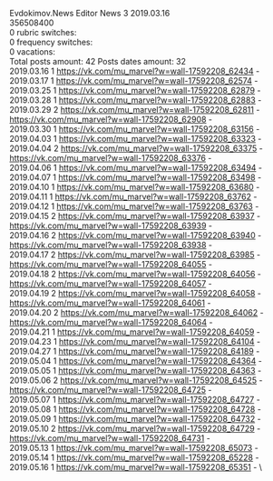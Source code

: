 Evdokimov.News	Editor News 3 2019.03.16\
356508400\
0 rubric switches:\
0 frequency switches:\
0 vacations:\
Total posts amount: 42	Posts dates amount: 32\
2019.03.16 1 https://vk.com/mu_marvel?w=wall-17592208_62434 - \
2019.03.17 1 https://vk.com/mu_marvel?w=wall-17592208_62574 - \
2019.03.25 1 https://vk.com/mu_marvel?w=wall-17592208_62879 - \
2019.03.28 1 https://vk.com/mu_marvel?w=wall-17592208_62883 - \
2019.03.29 2 https://vk.com/mu_marvel?w=wall-17592208_62811 - https://vk.com/mu_marvel?w=wall-17592208_62908 - \
2019.03.30 1 https://vk.com/mu_marvel?w=wall-17592208_63156 - \
2019.04.03 1 https://vk.com/mu_marvel?w=wall-17592208_63323 - \
2019.04.04 2 https://vk.com/mu_marvel?w=wall-17592208_63375 - https://vk.com/mu_marvel?w=wall-17592208_63376 - \
2019.04.06 1 https://vk.com/mu_marvel?w=wall-17592208_63494 - \
2019.04.07 1 https://vk.com/mu_marvel?w=wall-17592208_63498 - \
2019.04.10 1 https://vk.com/mu_marvel?w=wall-17592208_63680 - \
2019.04.11 1 https://vk.com/mu_marvel?w=wall-17592208_63762 - \
2019.04.12 1 https://vk.com/mu_marvel?w=wall-17592208_63763 - \
2019.04.15 2 https://vk.com/mu_marvel?w=wall-17592208_63937 - https://vk.com/mu_marvel?w=wall-17592208_63939 - \
2019.04.16 2 https://vk.com/mu_marvel?w=wall-17592208_63940 - https://vk.com/mu_marvel?w=wall-17592208_63938 - \
2019.04.17 2 https://vk.com/mu_marvel?w=wall-17592208_63985 - https://vk.com/mu_marvel?w=wall-17592208_64055 - \
2019.04.18 2 https://vk.com/mu_marvel?w=wall-17592208_64056 - https://vk.com/mu_marvel?w=wall-17592208_64057 - \
2019.04.19 2 https://vk.com/mu_marvel?w=wall-17592208_64058 - https://vk.com/mu_marvel?w=wall-17592208_64061 - \
2019.04.20 2 https://vk.com/mu_marvel?w=wall-17592208_64062 - https://vk.com/mu_marvel?w=wall-17592208_64064 - \
2019.04.21 1 https://vk.com/mu_marvel?w=wall-17592208_64059 - \
2019.04.23 1 https://vk.com/mu_marvel?w=wall-17592208_64104 - \
2019.04.27 1 https://vk.com/mu_marvel?w=wall-17592208_64189 - \
2019.05.04 1 https://vk.com/mu_marvel?w=wall-17592208_64364 - \
2019.05.05 1 https://vk.com/mu_marvel?w=wall-17592208_64363 - \
2019.05.06 2 https://vk.com/mu_marvel?w=wall-17592208_64525 - https://vk.com/mu_marvel?w=wall-17592208_64725 - \
2019.05.07 1 https://vk.com/mu_marvel?w=wall-17592208_64727 - \
2019.05.08 1 https://vk.com/mu_marvel?w=wall-17592208_64728 - \
2019.05.09 1 https://vk.com/mu_marvel?w=wall-17592208_64732 - \
2019.05.10 2 https://vk.com/mu_marvel?w=wall-17592208_64729 - https://vk.com/mu_marvel?w=wall-17592208_64731 - \
2019.05.13 1 https://vk.com/mu_marvel?w=wall-17592208_65073 - \
2019.05.14 1 https://vk.com/mu_marvel?w=wall-17592208_65228 - \
2019.05.16 1 https://vk.com/mu_marvel?w=wall-17592208_65351 - \
